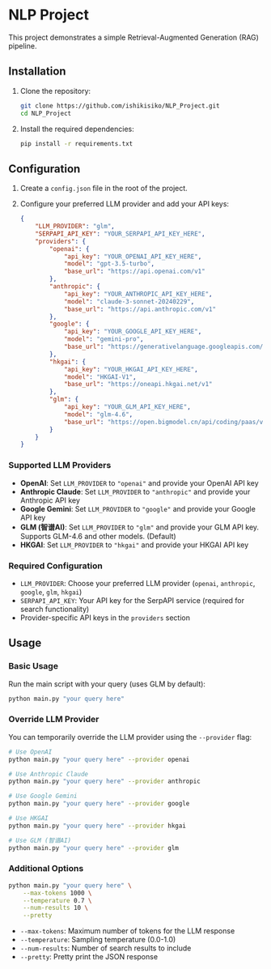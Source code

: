 # NLP Project

This project demonstrates a simple Retrieval-Augmented Generation (RAG) pipeline.

## Installation

1.  Clone the repository:
    ```bash
    git clone https://github.com/ishikisiko/NLP_Project.git
    cd NLP_Project
    ```

2.  Install the required dependencies:
    ```bash
    pip install -r requirements.txt
    ```

## Configuration

1.  Create a `config.json` file in the root of the project.

2.  Configure your preferred LLM provider and add your API keys:
    ```json
    {
        "LLM_PROVIDER": "glm",
        "SERPAPI_API_KEY": "YOUR_SERPAPI_API_KEY_HERE",
        "providers": {
            "openai": {
                "api_key": "YOUR_OPENAI_API_KEY_HERE",
                "model": "gpt-3.5-turbo",
                "base_url": "https://api.openai.com/v1"
            },
            "anthropic": {
                "api_key": "YOUR_ANTHROPIC_API_KEY_HERE",
                "model": "claude-3-sonnet-20240229",
                "base_url": "https://api.anthropic.com/v1"
            },
            "google": {
                "api_key": "YOUR_GOOGLE_API_KEY_HERE",
                "model": "gemini-pro",
                "base_url": "https://generativelanguage.googleapis.com/v1beta"
            },
            "hkgai": {
                "api_key": "YOUR_HKGAI_API_KEY_HERE",
                "model": "HKGAI-V1",
                "base_url": "https://oneapi.hkgai.net/v1"
            },
            "glm": {
                "api_key": "YOUR_GLM_API_KEY_HERE",
                "model": "glm-4.6",
                "base_url": "https://open.bigmodel.cn/api/coding/paas/v4/"
            }
        }
    }
    ```

### Supported LLM Providers

- **OpenAI**: Set `LLM_PROVIDER` to `"openai"` and provide your OpenAI API key
- **Anthropic Claude**: Set `LLM_PROVIDER` to `"anthropic"` and provide your Anthropic API key  
- **Google Gemini**: Set `LLM_PROVIDER` to `"google"` and provide your Google API key
- **GLM (智谱AI)**: Set `LLM_PROVIDER` to `"glm"` and provide your GLM API key. Supports GLM-4.6 and other models. (Default)
- **HKGAI**: Set `LLM_PROVIDER` to `"hkgai"` and provide your HKGAI API key

### Required Configuration

- `LLM_PROVIDER`: Choose your preferred LLM provider (`openai`, `anthropic`, `google`, `glm`, `hkgai`)
- `SERPAPI_API_KEY`: Your API key for the SerpAPI service (required for search functionality)
- Provider-specific API keys in the `providers` section

## Usage

### Basic Usage

Run the main script with your query (uses GLM by default):
```bash
python main.py "your query here"
```

### Override LLM Provider

You can temporarily override the LLM provider using the `--provider` flag:
```bash
# Use OpenAI
python main.py "your query here" --provider openai

# Use Anthropic Claude
python main.py "your query here" --provider anthropic

# Use Google Gemini
python main.py "your query here" --provider google

# Use HKGAI
python main.py "your query here" --provider hkgai

# Use GLM (智谱AI)
python main.py "your query here" --provider glm
```

### Additional Options

```bash
python main.py "your query here" \
    --max-tokens 1000 \
    --temperature 0.7 \
    --num-results 10 \
    --pretty
```

- `--max-tokens`: Maximum number of tokens for the LLM response
- `--temperature`: Sampling temperature (0.0-1.0)
- `--num-results`: Number of search results to include
- `--pretty`: Pretty print the JSON response
